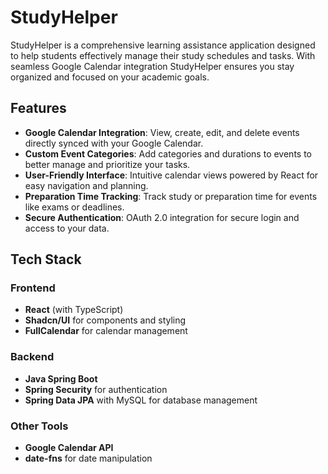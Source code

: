 # StudyHelper

StudyHelper is a comprehensive learning assistance application designed to help students effectively manage their study schedules and tasks. With seamless Google Calendar integration StudyHelper ensures you stay organized and focused on your academic goals.

## Features

- **Google Calendar Integration**: View, create, edit, and delete events directly synced with your Google Calendar.
- **Custom Event Categories**: Add categories and durations to events to better manage and prioritize your tasks.
- **User-Friendly Interface**: Intuitive calendar views powered by React for easy navigation and planning.
- **Preparation Time Tracking**: Track study or preparation time for events like exams or deadlines.
- **Secure Authentication**: OAuth 2.0 integration for secure login and access to your data.

## Tech Stack

### Frontend
- **React** (with TypeScript)
- **Shadcn/UI** for components and styling
- **FullCalendar** for calendar management

### Backend
- **Java Spring Boot**
- **Spring Security** for authentication
- **Spring Data JPA** with MySQL for database management

### Other Tools
- **Google Calendar API**
- **date-fns** for date manipulation